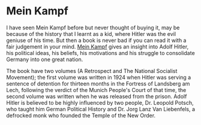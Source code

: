 # Mein Kampf

I have seen Mein Kampf before but never thought of buying it, may be because of the history that I learnt as a kid, where Hitler was the evil geniuse of his time. But then a book is never bad if you can read it with a fair judgement in your mind. [Mein Kampf](https://en.wikipedia.org/wiki/Mein_Kampf) gives an insight into Adolf Hitler, his political ideas, his beliefs, his motivations and his struggle to consolidate Germany into one great nation.

The book have two volumes (A Retrospect and The National Socialist Movement); the first volume was written in 1924 when Hitler was serving a sentence of detention for thirteen months in the Fortress of Landsberg am Lech, following the verdict of the Munich People's Court of that time, the second volume was written when he was released from the prison. Adolf Hitler is believed to be highly influenced by two people, Dr. Leopold Potsch, who taught him German Political History and Dr. Jorg Lanz Van Liebenfels, a defrocked monk who founded the Temple of the New Order.